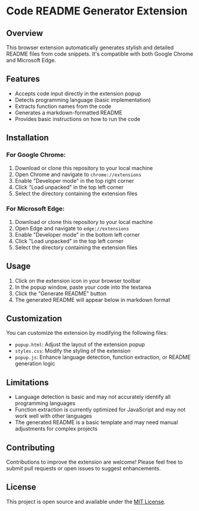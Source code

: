 # Code README Generator Extension

## Overview

This browser extension automatically generates stylish and detailed README files from code snippets. It's compatible with both Google Chrome and Microsoft Edge.

## Features

- Accepts code input directly in the extension popup
- Detects programming language (basic implementation)
- Extracts function names from the code
- Generates a markdown-formatted README
- Provides basic instructions on how to run the code

## Installation

### For Google Chrome:

1. Download or clone this repository to your local machine
2. Open Chrome and navigate to `chrome://extensions`
3. Enable "Developer mode" in the top right corner
4. Click "Load unpacked" in the top left corner
5. Select the directory containing the extension files

### For Microsoft Edge:

1. Download or clone this repository to your local machine
2. Open Edge and navigate to `edge://extensions`
3. Enable "Developer mode" in the bottom left corner
4. Click "Load unpacked" in the top left corner
5. Select the directory containing the extension files

## Usage

1. Click on the extension icon in your browser toolbar
2. In the popup window, paste your code into the textarea
3. Click the "Generate README" button
4. The generated README will appear below in markdown format

## Customization

You can customize the extension by modifying the following files:

- `popup.html`: Adjust the layout of the extension popup
- `styles.css`: Modify the styling of the extension
- `popup.js`: Enhance language detection, function extraction, or README generation logic

## Limitations

- Language detection is basic and may not accurately identify all programming languages
- Function extraction is currently optimized for JavaScript and may not work well with other languages
- The generated README is a basic template and may need manual adjustments for complex projects

## Contributing

Contributions to improve the extension are welcome! Please feel free to submit pull requests or open issues to suggest enhancements.

## License

This project is open source and available under the [MIT License](LICENSE).
